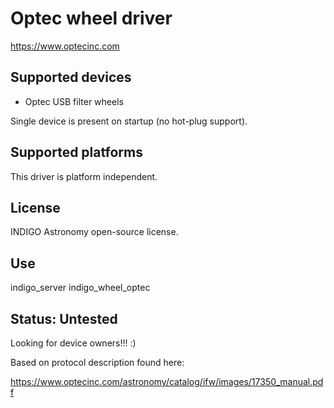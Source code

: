 # Optec wheel driver

https://www.optecinc.com

## Supported devices

* Optec USB filter wheels

Single device is present on startup (no hot-plug support).

## Supported platforms

This driver is platform independent.

## License

INDIGO Astronomy open-source license.

## Use

indigo_server indigo_wheel_optec

## Status: Untested

Looking for device owners!!! :)

Based on protocol description found here:

https://www.optecinc.com/astronomy/catalog/ifw/images/17350_manual.pdf
